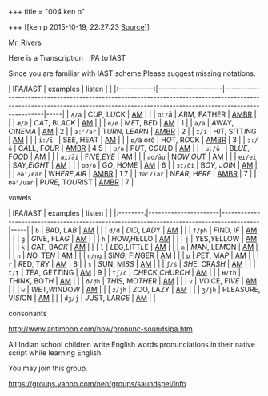 +++
title = "004 ken p"

+++
[[ken p	2015-10-19, 22:27:23 [Source](https://groups.google.com/g/samskrita/c/KberD1XMHVQ)]]



Mr. Rivers

Here is a Transcription : IPA to IAST

Since you are familiar with IAST scheme,Please suggest missing notations.

  

|  IPA/IAST   | examples           | listen                                                                                                                                                                           |    | |:-----------:|--------------------|----------------------------------------------------------------------------------------------------------------------------------------------------------------------------------|-----| |    `ʌ/a`    | C*U*P, L*U*CK      | [AM](http://www.antimoon.com/sound/chart/cupluck.mp3 "Play recording (American)")                                                                                                |    | |   `ɑ:/`ā    | *A*RM, F*A*THER    | [AM](http://www.antimoon.com/sound/chart/armfather-am.mp3 "Play recording (American)")[BR](http://www.antimoon.com/sound/chart/armfather-br.mp3 "Play recording (British)")     |    | |    `æ/æ`    | C*A*T, BL*A*CK     | [AM](http://www.antimoon.com/sound/chart/catblack.mp3 "Play recording (American)")                                                                                               |    | |    `e/e`    | M*E*T, B*E*D       | [AM](http://www.antimoon.com/sound/chart/metbed.mp3 "Play recording (American)")                                                                                                 | 1   | |    `ə/a`    | *A*WAY, CIN*E*M*A* | [AM](http://www.antimoon.com/sound/chart/awaycinema.mp3 "Play recording (American)")                                                                                             | 2   | |  `ɜ:ʳ/ar`   | T*UR*N, L*EAR*N    | [AM](http://www.antimoon.com/sound/chart/turnlearn-am.mp3 "Play recording (American)")[BR](http://www.antimoon.com/sound/chart/turnlearn-br.mp3 "Play recording (British)")     | 2   | |    `ɪ/i`    | H*I*T, S*I*TT*I*NG | [AM](http://www.antimoon.com/sound/chart/hitsitting.mp3 "Play recording (American)")                                                                                             |    | |  `i:/ī `   | S*EE*, H*EA*T      | [AM](http://www.antimoon.com/sound/chart/seeheat.mp3 "Play recording (American)")                                                                                                |    | | `ɒ/`ā orô | H*O*T, R*O*CK      | [AM](http://www.antimoon.com/sound/chart/hotrock-am.mp3 "Play recording (American)")[BR](http://www.antimoon.com/sound/chart/hotrock-br.mp3 "Play recording (British)")         | 3   | |   `ɔ:/ô`   | C*A*LL, F*OU*R     | [AM](http://www.antimoon.com/sound/chart/callfour-am.mp3 "Play recording (American)")[BR](http://www.antimoon.com/sound/chart/callfour-br.mp3 "Play recording (British)")       | 4 5 | |    `ʊ/u`    | P*U*T, C*OUL*D     | [AM](http://www.antimoon.com/sound/chart/putcould.mp3 "Play recording (American)")                                                                                               |    | |  `u:/ū `   | BL*UE*, F*OO*D     | [AM](http://www.antimoon.com/sound/chart/bluefood.mp3 "Play recording (American)")                                                                                               |    | |   `aɪ/āi`   | F*I*VE,*EYE*      | [AM](http://www.antimoon.com/sound/chart/fiveeye.mp3 "Play recording (American)")                                                                                                |    | |   `aʊ/āu`   | N*OW*,*OU*T       | [AM](http://www.antimoon.com/sound/chart/nowout.mp3 "Play recording (American)")                                                                                                 |    | |   `eɪ/ei`   | S*AY*,*EIGH*T     | [AM](http://www.antimoon.com/sound/chart/sayeight.mp3 "Play recording (American)")                                                                                               |    | |   `oʊ/o`    | G*O*, H*O*ME       | [AM](http://www.antimoon.com/sound/chart/gohome.mp3 "Play recording (American)")                                                                                                 | 6   | |   `ɔɪ/ôi`   | B*OY*, J*OI*N      | [AM](http://www.antimoon.com/sound/chart/boyjoin.mp3 "Play recording (American)")                                                                                                |    | |  `eəʳ/ear`  | WH*ERE*,*AIR*     | [AM](http://www.antimoon.com/sound/chart/whereair-am.mp3 "Play recording (American)")[BR](http://www.antimoon.com/sound/chart/whereair-br.mp3 "Play recording (British)")       | 1 7 | |  `ɪəʳ/iar`  | N*EAR*, H*ERE*     | [AM](http://www.antimoon.com/sound/chart/nearhere-am.mp3 "Play recording (American)")[BR](http://www.antimoon.com/sound/chart/nearhere-br.mp3 "Play recording (British)")       | 7   | |  `ʊəʳ/uar`  | P*URE*, T*OUR*IST  | [AM](http://www.antimoon.com/sound/chart/puretourist-am.mp3 "Play recording (American)")[BR](http://www.antimoon.com/sound/chart/puretourist-br.mp3 "Play recording (British)") | 7   |

vowels

| IPA/IAST | examples             | listen                                                                                   |    | |:--------:|----------------------|------------------------------------------------------------------------------------------|-----| |   `b`    | *B*AD, LA*B*         | [AM](http://www.antimoon.com/sound/chart/badlab.mp3 "Play recording (American)")         |    | |  `d/ḍ`   | *D*I*D*, LA*D*Y      | [AM](http://www.antimoon.com/sound/chart/didlady.mp3 "Play recording (American)")        |    | |  `f/ph`  | *F*IND, I*F*         | [AM](http://www.antimoon.com/sound/chart/findif.mp3 "Play recording (American)")         |    | |   `g`    | *G*IVE, FLA*G*       | [AM](http://www.antimoon.com/sound/chart/giveflag.mp3 "Play recording (American)")       |    | |   `h`    | *H*OW,*H*ELLO       | [AM](http://www.antimoon.com/sound/chart/howhello.mp3 "Play recording (American)")       |    | |   `j`    | *Y*ES,*Y*ELLOW      | [AM](http://www.antimoon.com/sound/chart/yesyellow.mp3 "Play recording (American)")      |    | |   `k`    | *C*AT, BA*CK*        | [AM](http://www.antimoon.com/sound/chart/catback.mp3 "Play recording (American)")        |    | |   `l`    | *L*EG,*L*ITT*L*E    | [AM](http://www.antimoon.com/sound/chart/leglittle.mp3 "Play recording (American)")      |    | |   `m`    | *M*AN, LE*M*ON       | [AM](http://www.antimoon.com/sound/chart/manlemon.mp3 "Play recording (American)")       |    | |   `n`    | *N*O, TE*N*          | [AM](http://www.antimoon.com/sound/chart/noten.mp3 "Play recording (American)")          |    | |  `ŋ/ng`  | SI*NG*, FI*N*GER     | [AM](http://www.antimoon.com/sound/chart/singfinger.mp3 "Play recording (American)")     |    | |   `p`    | *P*ET, MA*P*         | [AM](http://www.antimoon.com/sound/chart/petmap.mp3 "Play recording (American)")         |    | |   `r`    | *R*ED, T*R*Y         | [AM](http://www.antimoon.com/sound/chart/redtry.mp3 "Play recording (American)")         | 8   | |   `s`    | *S*UN, MI*SS*        | [AM](http://www.antimoon.com/sound/chart/sunmiss.mp3 "Play recording (American)")        |    | |  `ʃ/ś`   | *SH*E, CRA*SH*       | [AM](http://www.antimoon.com/sound/chart/shecrash.mp3 "Play recording (American)")       |    | |  `t/ṭ`   | *T*EA, GE*TT*ING     | [AM](http://www.antimoon.com/sound/chart/teagetting.mp3 "Play recording (American)")     | 9   | |  `tʃ/c`  | *CH*ECK,*CH*UR*CH*  | [AM](http://www.antimoon.com/sound/chart/checkchurch.mp3 "Play recording (American)")    |    | |  `θ/th`  | *TH*INK, BO*TH*      | [AM](http://www.antimoon.com/sound/chart/thinkboth.mp3 "Play recording (American)")      |    | |  `ð/ḍh`  | *TH*IS, MO*TH*ER     | [AM](http://www.antimoon.com/sound/chart/thismother.mp3 "Play recording (American)")     |    | |   `v`    | *V*OICE, FI*VE*      | [AM](http://www.antimoon.com/sound/chart/voicefive.mp3 "Play recording (American)")      |    | |   `w`    | *W*ET,*W*INDO*W*    | [AM](http://www.antimoon.com/sound/chart/wetwindow.mp3 "Play recording (American)")      |    | |  `z/jh`  | *Z*OO, LA*Z*Y        | [AM](http://www.antimoon.com/sound/chart/zoolazy.mp3 "Play recording (American)")        |    | |  `ʒ/jh`  | PLEA*S*URE, VI*SI*ON | [AM](http://www.antimoon.com/sound/chart/pleasurevision.mp3 "Play recording (American)") |    | |  `dʒ/j`  | *J*UST, LAR*GE*      | [AM](http://www.antimoon.com/sound/chart/justlarge.mp3 "Play recording (American)")      |    |

consonants

  

<http://www.antimoon.com/how/pronunc-soundsipa.htm>  

  

All Indian school children write English words pronunciations in their native script while learning English.

You may join this group.

<https://groups.yahoo.com/neo/groups/saundspel/info>  

